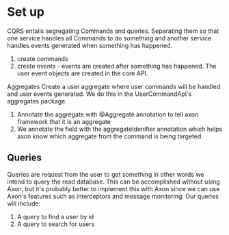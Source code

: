 Set up
=======
CQRS entails segregating Commands and queries.
Separating them so that one service handles all Commands to do something and another service
handles events generated when something has happened.


1. create commands
2. create events - events are created after something has happened. The user event objects are 
created in the core API.

Aggregates
Create a user aggregate where user commands will be handled and user events generated.
We do this in the UserCommandApi's aggregates package.

1. Annotate the aggregate with @Aggregate annotation to tell axon framework that it is an aggregate
2. We annotate the field with the aggregateIdenifier annotation which helps axon know which aggregate from the command is being targeted

Queries
-
Queries are request from the user to get something in other words we intend to query the
read database.
This can be accomplished without using Axon, but it's probably better to implement this with Axon since we can use
Axon's features such as interceptors and message monitoring.
Our queries will include:
1. A query to find a user by id
2. A query to search for users
